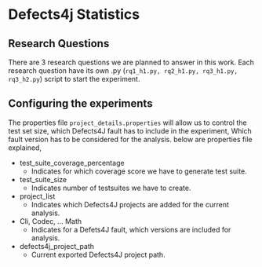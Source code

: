 # Defects4j Statistics

## Research Questions
There are 3 research questions we are planned to answer in this work. 
Each research question have its own .py (`rq1_h1.py, rq2_h1.py, rq3_h1.py, rq3_h2.py`) script to start the experiment.

## Configuring the experiments
The properties file `project_details.properties` will allow us to control the test set size, which Defects4J fault has to include in the experiment, Which fault version has to be considered for the analysis.
below are properties file explained,
* test_suite_coverage_percentage
    * Indicates for which coverage score we have to generate test suite.
* test_suite_size
    * Indicates number of testsuites we have to create.
* project_list
    * Indicates which Defects4J projects are added for the current analysis.
* Cli, Codec, ... Math 
    * Indicates for a Defets4J fault, which versions are included for analysis.
* defects4j_project_path
    * Current exported Defects4J project path.
